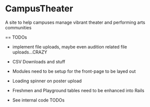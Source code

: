 CampusTheater
=============

A site to help campuses manage vibrant theater and performing arts communities

== TODOs
- implement file uploads, maybe even audition related file uploads...CRAZY
- CSV Downloads and stuff
- Modules need to be setup for the front-page to be layed out

- Loading spinner on poster upload
- Freshmen and Playground tables need to be enhanced into Rails
- See internal code TODOs